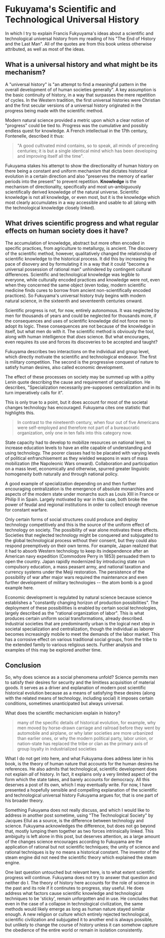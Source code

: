 # Fukuyama's Scientific and Technological Universal History

In which I try to explain Francis Fukyuyama's ideas about a scientific and technological universal history from my reading of his "The End of History and the Last Man". All of the quotes are from this book unless otherwise attributed, as well as most of the ideas.


## What is a universal history and what might be its mechanism?

A "universal history" is "an attempt to find a meaningful pattern in the overall development of of human societies generally". A key assumption is the basic continuity of history, in a way that surpasses the mere repetition of cycles. In the Western tradition, the first universal histories were Christian and the first secular versions of a universal history originated in the progress being made with the scientific method. 

Modern natural science provided a metric upon which a clear notion of "progress" could be tied to. Progress was the cumulative and possibly endless quest for knowledge. A French intellectual in the 17th century, Fontenelle, described it thus: 
   
   > "A good cultivated mind contains, so to speak, all minds of preceding centuries; it is but a single identical mind which has been developing and improving itself all the time". 

Fukuyama stakes his attempt to show the directionality of human history on there being a constant and uniform mechanism that dictates historical evolution in a certain direction and also "preserves the memory of earlier periods into the present" to prevent repetition. __Knowledge__ is the mechanism of directionality, specifically and most un-ambiguously scientifically derived knowledge of the natural universe. Scientific knowledge is not all knowledge, or even most, but it is the knowledge which most clearly accumulates in a way accessible and usable to all (along with the technological knowledge closely linked).
   

## What drives scientific progress and what regular effects on human society does it have?
        
The accumulation of knowledge, abstract but more often encoded in specific practices, from agriculture to metallurgy, is ancient. The discovery of the scientific method, however, qualitatively changed the relationship of scientific knowledge to the historical process. It did this by increasing the pace of disovery and by formulating it in a way that it could "become a universal possession of rational man" unhindered by contingent cultural differences. Scientific and technological knowledge was legible to everyone, while culturally encoded practices and knowledge were not, even when they concerned the same object (even today, modern scientific medicine finds cures to borrow from ancient non-scientifically encoded practices). So Fukuyama's universal history truly begins with modern natural science, in the sixteenth and seventeenth centuries onward. 

Scientific progress is not, for now, entirely autonomous. It was neglected by men for thousands of years and could be neglected for thousands more, if the consequences and uses of scientific knowledge did not force men to adopt its logic. These consequences are not because of the knowledge in itself, but what men do with it. The scientific method is obviously the tool, along with human intelligence that _does_ science. But what encourages, even requires its use and forces its discoveries to be accepted and taught?
 
Fukuyama describes two interactions on the individual and group level, which directly motivate the scientific and technological endeavor. The first is military competition. The second is the progressive conquest of nature to satisfy human desires, also called economic development. 

The effect of these processes on society may be summed up with a pithy Lenin quote describing the cause and requirement of specialization. He describes, "Specialization necessarily pre-supposes centralization and in its turn imperatively calls for it". 
   
This is only true to a point, but it does account for most of the societal changes technology has encouraged. Fukuyama cites one statistic that highlights this.

  > In contrast to the nineteenth century, when four out of five Americans were self-employed and therefore not part of a bureaucratic organization, only one in ten falls into this category now. 
        
State capacity had to develop to mobilize resources on national level, to increase education levels to have an elite capable of understanding and using technology. The poorer classes had to be placated with varying levels of political enfranchisement as they wielded weapons in wars of mass mobilization (the Napoleonic Wars onward). Collaboration and participation on a mass level, economically and otherwise, spurred greater linguistic homogeneity both naturally and through national policy. 
  
 A good example of specialization depending on and then further encouraging centralization is the emergence of absolute monarchies and aspects of the modern state under monarchs such as Louis XIII in France or Philip II in Spain. Largely motivated by war in this case, both broke the power of feudal and regional institutions in order to collect enough revenue for constant warfare. 

Only certain forms of social structures could produce and deploy technology competitively and this is the source of the uniform effect of technology on society. The possibility of war alone motivates these effects. Societies that neglected technology might be conquered and subjugated to the global technological process without their consent, but they could also respond preemptively on their own terms. For example, Japan realized that it had to absorb Western technology to keep its independence after an American navy expedition (Commodore Perry in 1853) persuaded them to open the country. Japan rapidly modernized by introducing state run compulsory education, a mass peasant army, and national taxation and currency systems under the Meiji restoration. The persistence of the possibility of war after major wars required the maintenance and even further development of military technologies  -- the atom bomb is a good example here. 
 
Economic development is regulated by natural science because science establishes a "constantly changing horizon of production possibilities". The deployment of these possibilities is enabled by certain social technologies, largely described as the "rational organization of labor". This is what produces certain uniform social transformations, already described. Industrial societies that are predominantly urban is the logical next step in societal specialization and centralization, though the individual as laborer becomes increasingly mobile to meet the demands of the labor market. This has a corrosive effect on various traditional social groups, from the tribe to the extended family to various religious sects. Further analysis and examples of this may be explored another time. 

## Conclusion

So, why does science as a social phenomena unfold? Science permits men to satisfy their desires for security and the limitless acquisition of material goods. It serves as a driver and explanation of modern post scientific historical evolution because as a means of satisfying these desires (along with the related means of technology, including social) it imposes certain conditions, sometimes unanticipated but always universal. 
 
 What does the scientific mechanicism explain in history? 
       
   > many of the specific details of historical evolution, for example, why men moved by horse-drawn carriage and railroad before they went by automobile and airplane, or why later societies are more urbanized than earlier ones, or why the modern political party, labor union, or nation-state has replaced the tribe or clan as the primary axis of group loyalty in industrialized societies
         
 What I do not get into here, and what Fukuyama does address later in his book, is the theory of human nature that accounts for the human desires he references. He also admits that technological, scientific development does not explain _all_ of history. In fact, it explains only a very limited aspect of the form which the state takes, and barely accounts for democracy. All this deserves a post of its own, which I may eventually write. For now, I have presented a hopefully sensible and compelling explanation of the scientific and technological universal history Fukuyama argues for, that is one part of his broader theory. 
 
Something Fukuyama does not really discuss, and which I would like to address in another post sometime, using "The Technological Society" by Jacques Ellul as a source, is the difference between technology and science. Fukuyama acknowledges the difference, but does not go beyond that, mostly lumping them together as two forces intrinsically linked. This ambiguity is left alone in this post, but deserves attention, as a large amount of the changes science encourages according to Fukuyama are the application of rational but not scientific techniques; the unity of science and rational techniques is by no means a historical constant. The inventor of the steam engine did not need the scientific theory which explained the steam engine. 

One last question untouched but relevant here, is to what extent scientific progress will continue. Fukuyama does not try to answer that question and neither do I. The theory of history here accounts for the role of science in the past and its role if it continutes to progress, stay useful. He does address what factors cause scientific knowledge and technological techniques to be 'sticky', remain unforgotten and in use. He concludes that even in the case of a collapse in technological civilization, the same methods would likely emerge as long as human nature stayed similar enough. A new religion or culture which entirely rejected technological, scientific civilization and subjugated it to another end is always possible, but unlikely to change the course of history unless it can somehow capture the obedience of the entire world or remain in isolation consistently. 
